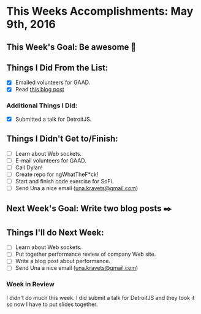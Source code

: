 
# This Weeks Accomplishments: May 9th, 2016

## This Week's Goal: Be awesome :tada:

## Things I Did From the List:
- [x] Emailed volunteers for GAAD.
- [x] Read [this blog post](http://una.github.io/personal-goals-guide)

### Additional Things I Did:
- [x] Submitted a talk for DetroitJS.

## Things I Didn't Get to/Finish:
- [ ] Learn about Web sockets.
- [ ] E-mail volunteers for GAAD.
- [ ] Call Dylan!
- [ ] Create repo for ngWhatTheF*ck!
- [ ] Start and finish code exercise for SoFi.
- [ ] Send Una a nice email (una.kravets@gmail.com)

## Next Week's Goal: Write two blog posts :black_nib:

## Things I'll do Next Week:
- [ ] Learn about Web sockets.
- [ ] Put together performance review of company Web site.
- [ ] Write a blog post about performance.
- [ ] Send Una a nice email (una.kravets@gmail.com)

### Week in Review
I didn't do much this week. I did submit a talk for DetroitJS and they took it so now I have to put slides together.
